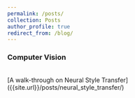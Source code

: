 ```yaml
---
permalink: /posts/
collection: Posts
author_profile: true
redirect_from: /blog/
---
```


<h3>Computer Vision</h3>
<br>
[A walk-through on Neural Style Transfer]({{site.url}}/posts/neural_style_transfer/)
